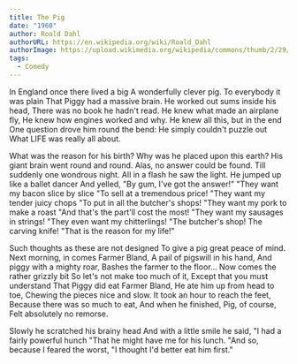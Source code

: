 ```yaml
---
title: The Pig
date: "1960"
author: Roald Dahl
authorURL: https://en.wikipedia.org/wiki/Roald_Dahl
authorImage: https://upload.wikimedia.org/wikipedia/commons/thumb/2/29/Roald_Dahl.jpg/330px-Roald_Dahl.jpg
tags:
  - Comedy
---
```


In England once there lived a big
A wonderfully clever pig.
To everybody it was plain
That Piggy had a massive brain.
He worked out sums inside his head,
There was no book he hadn't read.
He knew what made an airplane fly,
He knew how engines worked and why.
He knew all this, but in the end
One question drove him round the bend:
He simply couldn't puzzle out
What LIFE was really all about.

What was the reason for his birth?
Why was he placed upon this earth?
His giant brain went round and round.
Alas, no answer could be found.
Till suddenly one wondrous night.
All in a flash he saw the light.
He jumped up like a ballet dancer
And yelled, "By gum, I've got the answer!"
"They want my bacon slice by slice
"To sell at a tremendous price!
"They want my tender juicy chops
"To put in all the butcher's shops!
"They want my pork to make a roast
"And that's the part'll cost the most!
"They want my sausages in strings!
"They even want my chitterlings!
"The butcher's shop! The carving knife!
"That is the reason for my life!"

Such thoughts as these are not designed
To give a pig great peace of mind.
Next morning, in comes Farmer Bland,
A pail of pigswill in his hand,
And piggy with a mighty roar,
Bashes the farmer to the floor…
Now comes the rather grizzly bit
So let's not make too much of it,
Except that you must understand
That Piggy did eat Farmer Bland,
He ate him up from head to toe,
Chewing the pieces nice and slow.
It took an hour to reach the feet,
Because there was so much to eat,
And when he finished, Pig, of course,
Felt absolutely no remorse.

Slowly he scratched his brainy head
And with a little smile he said,
"I had a fairly powerful hunch
"That he might have me for his lunch.
"And so, because I feared the worst,
"I thought I'd better eat him first."
